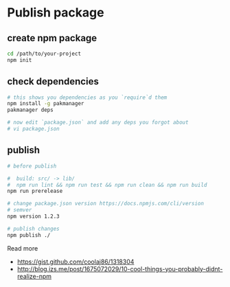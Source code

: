 # Publish package

## create npm package
```sh
cd /path/to/your-project
npm init
```

## check dependencies
```sh
# this shows you dependencies as you `require`d them
npm install -g pakmanager
pakmanager deps

# now edit `package.json` and add any deps you forgot about
# vi package.json
```

## publish
```sh
# before publish

#  build: src/ -> lib/
#  npm run lint && npm run test && npm run clean && npm run build
npm run prerelease

# change package.json version https://docs.npmjs.com/cli/version
# semver
npm version 1.2.3

# publish changes
npm publish ./
```

Read more
- https://gist.github.com/coolaj86/1318304
- http://blog.izs.me/post/1675072029/10-cool-things-you-probably-didnt-realize-npm
